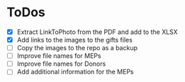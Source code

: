 
# ToDos

- [x] Extract LinkToPhoto from the PDF and add to the XLSX
- [x] Add links to the images to the gifts files
- [ ] Copy the images to the repo as a backup
- [ ] Improve file names for MEPs
- [ ] Improve file names for Donors
- [ ] Add additional information for the MEPs
